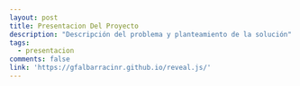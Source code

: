 ```yaml
---
layout: post
title: Presentacion Del Proyecto
description: "Descripción del problema y planteamiento de la solución"
tags:
  - presentacion
comments: false
link: 'https://gfalbarracinr.github.io/reveal.js/'
---
```

